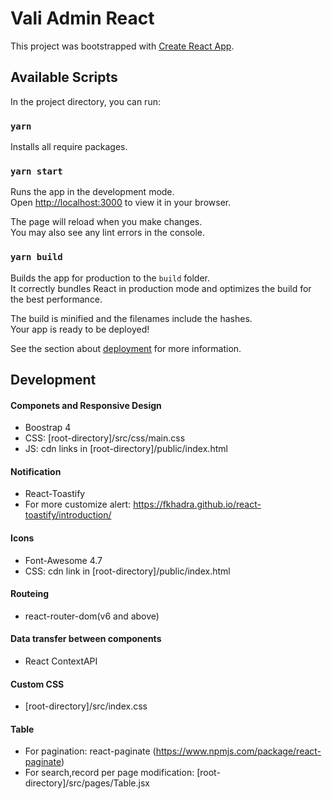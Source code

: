 # Vali Admin React

This project was bootstrapped with [Create React App](https://github.com/facebook/create-react-app).

## Available Scripts

In the project directory, you can run:

### `yarn`

Installs all require packages.

### `yarn start`

Runs the app in the development mode.\
Open [http://localhost:3000](http://localhost:3000) to view it in your browser.

The page will reload when you make changes.\
You may also see any lint errors in the console.

### `yarn build`

Builds the app for production to the `build` folder.\
It correctly bundles React in production mode and optimizes the build for the best performance.

The build is minified and the filenames include the hashes.\
Your app is ready to be deployed!

See the section about [deployment](https://facebook.github.io/create-react-app/docs/deployment) for more information.

## Development

#### Componets and Responsive Design
* Boostrap 4
* CSS: [root-directory]/src/css/main.css
* JS: cdn links in [root-directory]/public/index.html

#### Notification
* React-Toastify
* For more customize alert: https://fkhadra.github.io/react-toastify/introduction/

#### Icons
* Font-Awesome 4.7
* CSS: cdn link in [root-directory]/public/index.html

#### Routeing
* react-router-dom(v6 and above)

#### Data transfer between components
* React ContextAPI

#### Custom CSS
* [root-directory]/src/index.css

#### Table
* For pagination: react-paginate (https://www.npmjs.com/package/react-paginate)
* For search,record per page modification: [root-directory]/src/pages/Table.jsx

